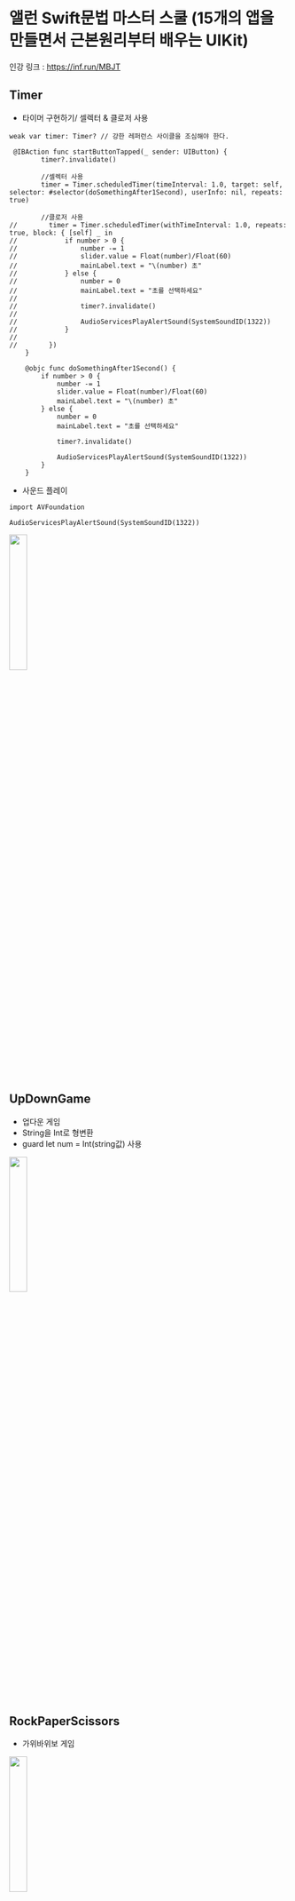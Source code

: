 # 앨런 Swift문법 마스터 스쿨 (15개의 앱을 만들면서 근본원리부터 배우는 UIKit)
인강 링크 : https://inf.run/MBJT

## Timer
- 타이머 구현하기/ 셀렉터 & 클로저 사용
```
weak var timer: Timer? // 강한 레퍼런스 사이클을 조심해야 한다.

 @IBAction func startButtonTapped(_ sender: UIButton) {
        timer?.invalidate()
        
        //셀렉터 사용
        timer = Timer.scheduledTimer(timeInterval: 1.0, target: self, selector: #selector(doSomethingAfter1Second), userInfo: nil, repeats: true)
       
        //클로저 사용
//        timer = Timer.scheduledTimer(withTimeInterval: 1.0, repeats: true, block: { [self] _ in
//            if number > 0 {
//                number -= 1
//                slider.value = Float(number)/Float(60)
//                mainLabel.text = "\(number) 초"
//            } else {
//                number = 0
//                mainLabel.text = "초를 선택하세요"
//
//                timer?.invalidate()
//
//                AudioServicesPlayAlertSound(SystemSoundID(1322))
//            }
//
//        })
    }
    
    @objc func doSomethingAfter1Second() {
        if number > 0 {
            number -= 1
            slider.value = Float(number)/Float(60)
            mainLabel.text = "\(number) 초"
        } else {
            number = 0
            mainLabel.text = "초를 선택하세요"
            
            timer?.invalidate()
            
            AudioServicesPlayAlertSound(SystemSoundID(1322))
        }
    }
```
- 사운드 플레이 
```
import AVFoundation

AudioServicesPlayAlertSound(SystemSoundID(1322))
```
<img src="https://github.com/ryan2414/Create_App_Allen/assets/75060346/710665fe-a4f4-483c-980a-b8fd184136d7" width="25%" height="25%">

## UpDownGame
- 업다운 게임
- String을 Int로 형변환
- guard let num = Int(string값) 사용
<img src="https://github.com/ryan2414/Create_App_Allen/assets/75060346/0092048a-b488-4034-b5a4-f05e792c3c21" width="25%" height="25%">

## RockPaperScissors
- 가위바위보 게임
<img src="https://github.com/ryan2414/Create_App_Allen/assets/75060346/f9543b8e-2b96-4c72-b8b1-09ef67e737ed)" width="25%" height="25%">

## DiceGame
- 버튼을 누르면 랜덤으로 다이스 이미지 바꾸기
<img src ="https://github.com/ryan2414/Create_App_Allen/assets/75060346/2136f482-61f7-47ba-bd43-36de0b1917bb" width="25%" height="25%">

## MyFirstApp
- 단순 버튼을 누르면 텍스트 바꾸기
<img src="https://github.com/ryan2414/Create_App_Allen/assets/75060346/060e28c4-917b-47d8-97ce-d287937fb92b" width="25%" height="25%">
